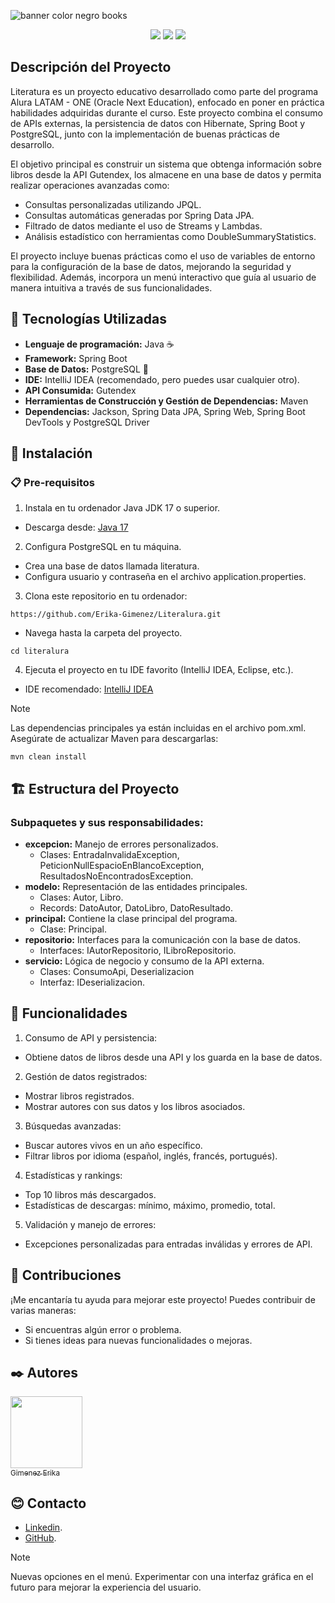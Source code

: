 ![banner color negro books](https://github.com/user-attachments/assets/d73b4244-36e2-4043-be07-4872d7001856)
<p align="center"> 
  <img src="http://img.shields.io/static/v1?label=STATUS&message=EN%20DESARROLLO&color=ORANGE&style=for-the-badge" /> 
  <img src="https://img.shields.io/badge/language-Java-007396?style=for-the-badge"/> 
  <img src="https://img.shields.io/badge/database-PostgreSQL-336791?style=for-the-badge"/> 
</p>

## Descripción del Proyecto
Literatura es un proyecto educativo desarrollado como parte del programa Alura LATAM - ONE (Oracle Next Education), 
enfocado en poner en práctica habilidades adquiridas durante el curso. Este proyecto combina el consumo de APIs externas, 
la persistencia de datos con Hibernate, Spring Boot y PostgreSQL, junto con la implementación de buenas prácticas de desarrollo.

El objetivo principal es construir un sistema que obtenga información sobre libros desde la API Gutendex, 
los almacene en una base de datos y permita realizar operaciones avanzadas como:

- Consultas personalizadas utilizando JPQL.
- Consultas automáticas generadas por Spring Data JPA.
- Filtrado de datos mediante el uso de Streams y Lambdas.
- Análisis estadístico con herramientas como DoubleSummaryStatistics.

El proyecto incluye buenas prácticas como el uso de variables de entorno para la configuración de la base de datos,
mejorando la seguridad y flexibilidad. Además, incorpora un menú interactivo que guía al usuario de manera intuitiva a través de sus funcionalidades.

## 🔧 Tecnologías Utilizadas
- **Lenguaje de programación:** Java ☕
- **Framework:** Spring Boot 
- **Base de Datos:** PostgreSQL 🐘
- **IDE:** IntelliJ IDEA (recomendado, pero puedes usar cualquier otro).
- **API Consumida:** Gutendex
- **Herramientas de Construcción y Gestión de Dependencias:** Maven
- **Dependencias:** Jackson, Spring Data JPA, Spring Web, Spring Boot DevTools y PostgreSQL Driver

## 🚀 Instalación
### 📋 Pre-requisitos

1. Instala en tu ordenador Java JDK 17 o superior.

- Descarga desde: [Java 17](https://www.oracle.com/ar/java/technologies/downloads/#java17)
2. Configura PostgreSQL en tu máquina.

- Crea una base de datos llamada literatura.
- Configura usuario y contraseña en el archivo application.properties.
3. Clona este repositorio en tu ordenador:
````
https://github.com/Erika-Gimenez/Literalura.git

````
- Navega hasta la carpeta del proyecto.
````
cd literalura

````
4. Ejecuta el proyecto en tu IDE favorito (IntelliJ IDEA, Eclipse, etc.).

- IDE recomendado: [IntelliJ IDEA](https://www.jetbrains.com/idea/)

> [!NOTE]
> Las dependencias principales ya están incluidas en el archivo pom.xml. Asegúrate de actualizar Maven para descargarlas:
````
mvn clean install

````

## 🏗️ Estructura del Proyecto
### Subpaquetes y sus responsabilidades:
- **excepcion:** Manejo de errores personalizados.
  - Clases: EntradaInvalidaException, PeticionNullEspacioEnBlancoException, ResultadosNoEncontradosException.
- **modelo:** Representación de las entidades principales.
   - Clases: Autor, Libro. 
   - Records: DatoAutor, DatoLibro, DatoResultado.
- **principal:** Contiene la clase principal del programa.
   - Clase: Principal.
- **repositorio:** Interfaces para la comunicación con la base de datos.
   - Interfaces: IAutorRepositorio, ILibroRepositorio.
- **servicio:** Lógica de negocio y consumo de la API externa.
   - Clases: ConsumoApi, Deserializacion
   - Interfaz: IDeserializacion.

## 📂 Funcionalidades
1. Consumo de API y persistencia:

- Obtiene datos de libros desde una API y los guarda en la base de datos.
2. Gestión de datos registrados:

- Mostrar libros registrados.
- Mostrar autores con sus datos y los libros asociados.
3. Búsquedas avanzadas:

- Buscar autores vivos en un año específico.
- Filtrar libros por idioma (español, inglés, francés, portugués).
4. Estadísticas y rankings:

- Top 10 libros más descargados.
- Estadísticas de descargas: mínimo, máximo, promedio, total.
5. Validación y manejo de errores:

- Excepciones personalizadas para entradas inválidas y errores de API.
  
## 🙌 Contribuciones
¡Me encantaría tu ayuda para mejorar este proyecto! Puedes contribuir de varias maneras:
* Si encuentras algún error o problema.
* Si tienes ideas para nuevas funcionalidades o mejoras.

## ✒️ Autores 

[<img src="https://github.com/user-attachments/assets/1e99f8e5-f229-4128-837a-554d2844c64c" width=115><br><sub>Gimenez Erika</sub>](https://github.com/Erika-Gimenez)

## 😊 Contacto 

* [Linkedin](https://www.linkedin.com/in/erika-gimenez/).
* [GitHub](https://github.com/Erika-Gimenez).

> [!NOTE]
>  Nuevas opciones en el menú.
>  Experimentar con una interfaz gráfica en el futuro para mejorar la experiencia del usuario.
